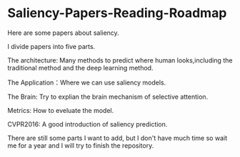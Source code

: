 # Saliency-Papers-Reading-Roadmap
Here are some papers about saliency. 

I divide papers into five parts.

The architecture: Many methods to predict where human looks,including the traditional method and the deep learning method.

The Application：Where we can use saliency models.

The Brain: Try to explian the brain mechanism of selective attention.

Metrics: How to eveluate the model.

CVPR2016: A good introduction of saliency prediction.

There are still some parts I want to add, but I don't have much time so wait me for a year and I will try to finish the repository.
